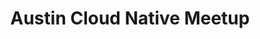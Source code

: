 ---
state: TX
region: Austin
title: Austin Cloud Native Meetup
group_url: https://www.meetup.com/Austin-Cloud-Native-Meetup
topics: [ pivitol, azure, webdev ]
---